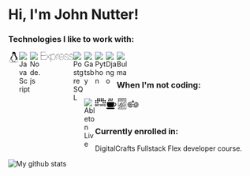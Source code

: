 # Hi, I'm John Nutter!


### Technologies I like to work with: 

<img align="left" alt="Linux" width="22px" src="https://github.com/jnutterdev/simple-icons/blob/develop/icons/linux.svg" />
<img align="left" alt="JavaScript" width="22px" src="https://github.com/jnutterdev/simple-icons/blob/develop/icons/javascript.svg" />
<img align="left" alt="Node.js" width="22px" src="https://github.com/jnutterdev/simple-icons/blob/develop/icons/node-dot-js.svg" />
<img align="left" alt="Express.js" width="66px" src="https://github.com/jnutterdev/jnutterdev/blob/master/express.svg" />
<img align="left" alt="PostgreSQL" width="22px" src="https://github.com/jnutterdev/simple-icons/blob/develop/icons/postgresql.svg" />
<img align="left" alt="Gatsby" width="22px" src="https://github.com/jnutterdev/simple-icons/blob/develop/icons/gatsby.svg" />
<img align="left" alt="Python" width="22px" src="https://github.com/jnutterdev/simple-icons/blob/develop/icons/python.svg" />
<img align="left" alt="Django" width="22px" src="https://github.com/jnutterdev/simple-icons/blob/develop/icons/django.svg" />
<img align="left" alt="Bulma" width="22px" src="https://github.com/jnutterdev/simple-icons/blob/develop/icons/bulma.svg" />


<br><br>
### When I'm not coding: 

<img align="left" alt="Ableton Live" width="22px" src="https://github.com/jnutterdev/simple-icons/blob/develop/icons/abletonlive.svg" />
<img align="left" alt="Bitwig" width="22px" src="https://github.com/jnutterdev/simple-icons/blob/develop/icons/BW_Logo_Header.svg" />
<img align="left" alt="Coffee" width="22px" src="https://github.com/jnutterdev/jnutterdev/blob/master/chocolate.svg" />
<img align="left" alt="Comic books" width="22px" src="https://github.com/jnutterdev/jnutterdev/blob/master/comic.svg" />
<img align="left" alt="Video games" width="22px" src="https://github.com/jnutterdev/jnutterdev/blob/master/video-games.svg" />


<br><br>
### Currently enrolled in:

DigitalCrafts Fullstack Flex developer course.

![My github stats](https://github-readme-stats.vercel.app/api?username=jnutterdev&show_icons=true&theme=synthwave)
